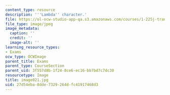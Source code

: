 ```yaml
---
content_type: resource
description: '''Lambda'' character.'
file: https://ol-ocw-studio-app-qa.s3.amazonaws.com/courses/1-225j-transportation-flow-systems-fall-2002/27d54eba8dde7329264dfc41917468d3_image021.jpg
file_type: image/jpeg
image_metadata:
  caption: ''
  credit: ''
  image-alt: ''
learning_resource_types:
- Exams
ocw_type: OCWImage
parent_title: Exams
parent_type: CourseSection
parent_uid: 3f557d8b-1f24-8ce6-ec16-bb7bd7c7dc30
resourcetype: Image
title: image021.jpg
uid: 27d54eba-8dde-7329-264d-fc41917468d3
---
```

